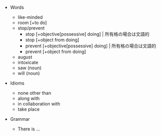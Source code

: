 - Words
  - like-minded
  - room [+to do]
  - stop/prevent
    - stop [+objective[possessive] doing] | 所有格の場合は文語的
    - stop [+object from doing]
    - prevent [+objective[possessive] doing] | 所有格の場合は文語的
    - prevent [+object from doing]
  - august
  - intoxicate
  - saw (noun)
  - will (noun)

- Idioms
  - none other than
  - along with
  - in collaboration with
  - take place

- Grammar
  - There is ...

